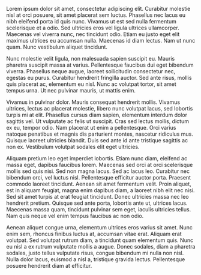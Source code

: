 Lorem ipsum dolor sit amet, consectetur adipiscing elit. Curabitur molestie nisl at orci posuere, sit amet placerat sem luctus. Phasellus nec lacus eu nibh eleifend porta id quis nunc. Vivamus ut est sed nulla fermentum scelerisque et a odio. Sed ultricies eros vel ligula ultrices ullamcorper. Maecenas vel viverra nunc, nec tincidunt odio. Etiam eu justo eget elit maximus ultrices eu accumsan nulla. Maecenas id diam lectus. Nam ut nunc quam. Nunc vestibulum aliquet tincidunt.

Nunc molestie velit ligula, non malesuada sapien suscipit eu. Mauris pharetra suscipit massa at varius. Pellentesque faucibus dui eget bibendum viverra. Phasellus neque augue, laoreet sollicitudin consectetur nec, egestas eu purus. Curabitur hendrerit fringilla auctor. Sed ante risus, mollis quis placerat ac, elementum eu nisl. Nunc ac volutpat tortor, sit amet tempus urna. Ut nec pulvinar mauris, ut mattis enim.

Vivamus in pulvinar dolor. Mauris consequat hendrerit mollis. Vivamus ultrices, lectus ac placerat molestie, libero nunc volutpat lacus, sed lobortis turpis mi at elit. Phasellus cursus diam sapien, elementum interdum dolor sagittis vel. Ut vulputate ac felis ut suscipit. Cras sed lectus mollis, dictum ex eu, tempor odio. Nam placerat ut enim a pellentesque. Orci varius natoque penatibus et magnis dis parturient montes, nascetur ridiculus mus. Quisque laoreet ultricies blandit. Duis sed ante id ante tristique sagittis ac non ex. Vestibulum volutpat sodales elit eget ultricies.

Aliquam pretium leo eget imperdiet lobortis. Etiam nunc diam, eleifend ac massa eget, dapibus faucibus lorem. Maecenas sed orci at orci scelerisque mollis sed quis nisi. Sed non magna lacus. Sed ac lacus leo. Curabitur nec bibendum orci, vel luctus nisl. Pellentesque efficitur auctor porta. Praesent commodo laoreet tincidunt. Aenean sit amet fermentum velit. Proin aliquet, est in aliquam feugiat, magna enim dapibus diam, a laoreet nibh elit nec nisi. Sed sit amet turpis at erat feugiat tincidunt. Donec ultricies massa nec leo hendrerit pretium. Quisque sed ante porta, lobortis ante ut, ultrices lacus. Maecenas massa quam, tincidunt pulvinar sem eget, iaculis ultricies tellus. Nam quis neque vel enim tempus faucibus ac non odio.

Aenean aliquet congue urna, elementum ultrices eros varius sit amet. Nunc enim sem, rhoncus finibus luctus at, accumsan vitae erat. Aliquam erat volutpat. Sed volutpat rutrum diam, a tincidunt quam elementum quis. Nunc eu nisl a ex rutrum vulputate mollis a augue. Donec sodales, diam a pharetra sodales, justo tellus vulputate risus, congue bibendum mi nulla non nisl. Nulla dolor lacus, euismod a nisl a, tristique gravida lectus. Pellentesque posuere hendrerit diam at efficitur.